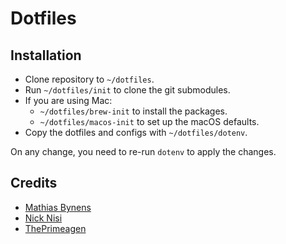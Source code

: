 # Dotfiles

## Installation

- Clone repository to `~/dotfiles`.
- Run `~/dotfiles/init` to clone the git submodules.
- If you are using Mac:
  - `~/dotfiles/brew-init` to install the packages.
  - `~/dotfiles/macos-init` to set up the macOS defaults.
- Copy the dotfiles and configs with `~/dotfiles/dotenv`.

On any change, you need to re-run `dotenv` to apply the changes.

## Credits
- [Mathias Bynens](https://github.com/mathiasbynens/dotfiles/) 
- [Nick Nisi](https://github.com/nicknisi/dotfiles)
- [ThePrimeagen](https://github.com/ThePrimeagen/dev)
